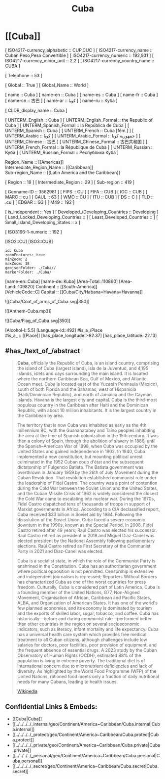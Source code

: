 ﻿---
location:
- 22.13
- -82.37
type: Country
tags:
- geo/Country
has_id_wikidata: Q241
SpocWebEntityId: 26873
isDeleted: false
confidential: public
license: "CC BY-SA 4.0"
isReadOnly: false
source: "https://datahub.io/core/country-codes"
cssclasses: Country
publish: true
title: Cuba
linkTitle: 
keywords: 
layout: 
draft: false
publishDate: 
expiryDate: 
aliases:
- Cuba
- كوبا
- 古巴
- Куба
- "the Republic of Cuba"
- "la República de Cuba"
Languages:
- es-CU
- pap
demonym:
- كوبي
- كوبية
- كوبيات
- كوبيين
- Cúbach
- كوبي
- Kubaner
- كوبية
- كوبيون
- cubana
- cubanu
- কিউবান
- cubà
- cubaner
- Kubanerin
- κουβανές
- κουβανή
- κουβανοί
- κουβανός
- Kubano
- cubana
- cubano
- cubain
- Cubain
- Cubaine
- קובני
- קובנית
- kubai
- Kubano
- cubana
- cubane
- cubani
- cubano
- cuban
- cubanar
- kubanar
- cubanez
- cubaneză
- cubanezi
- кубинцы
- кубинець
- кубинка
- кубинці
- cuban
- cubana
- cubane
- cubani
- Kubeänan
- Cuban
ISNI: 000000012174332X
MeSH_tree_code:
- Z01.107.084.900.225
- Z01.639.880.225
coordinates_of_westernmost_point: "Point(-84.951888888 21.86875)"
diplomatic_relation:
- "[[_Standards/WikiData/WD~South Africa,258]]"
- '[[_Standards/WikiData/WD~Chile,298]]'
- '[[_Standards/WikiData/WD~Peru,419]]'
- "[[_Standards/WikiData/WD~North Korea,423]]"
- "[[_Standards/WikiData/WD~European Union,458]]"
- '[[_Standards/WikiData/WD~India,668]]'
- '[[_Standards/WikiData/WD~Tuvalu,672]]'
- '[[_Standards/WikiData/WD~Vanuatu,686]]'
- "[[_Standards/WikiData/WD~Solomon Islands,685]]"
- '[[_Standards/WikiData/WD~Kiribati,710]]'
- '[[_Standards/WikiData/WD~Venezuela,717]]'
- '[[_Standards/WikiData/WD~Bolivia,750]]'
- "[[_Standards/WikiData/WD~Trinidad and Tobago,754]]"
- '[[_Standards/WikiData/WD~Grenada,769]]'
- '[[_Standards/WikiData/WD~Iran,794]]'
- '[[_Standards/WikiData/WD~Iraq,796]]'
- '[[_Standards/WikiData/WD~Israel,801]]'
- '[[_Standards/WikiData/WD~Malaysia,833]]'
- '[[_Standards/WikiData/WD~Pakistan,843]]'
- "[[_Standards/WikiData/WD~Saudi Arabia,851]]"
- "[[_Standards/WikiData/WD~Sri Lanka,854]]"
- '[[_Standards/WikiData/WD~Taiwan,865]]'
- '[[_Standards/WikiData/WD~Vietnam,881]]'
- '[[_Standards/WikiData/WD~Bangladesh,902]]'
- '[[_Standards/WikiData/WD~Angola,916]]'
- '[[_Standards/WikiData/WD~Philippines,928]]'
- "[[_Standards/WikiData/WD~Cape Verde,1011]]"
- '[[_Standards/WikiData/WD~Namibia,1030]]'
- "[[_Standards/WikiData/WD~Soviet Union,15180]]"
- '[[_Standards/WikiData/WD~Canada,16]]'
- '[[_Standards/WikiData/WD~Hungary,28]]'
- '[[_Standards/WikiData/WD~Spain,29]]'
- '[[_Standards/WikiData/WD~Greece,41]]'
- '[[_Standards/WikiData/WD~Uruguay,77]]'
- '[[_Standards/WikiData/WD~Mexico,96]]'
- "[[_Standards/WikiData/WD~United Kingdom,145]]"
- "[[_Standards/WikiData/WD~People's Republic of China,148]]"
- '[[_Standards/WikiData/WD~Brazil,155]]'
- '[[_Standards/WikiData/WD~Russia,159]]'
- '[[_Standards/WikiData/WD~Germany,183]]'
- '[[_Standards/WikiData/WD~Belarus,184]]'
- '[[_Standards/WikiData/WD~Georgia,230]]'
- '[[_Standards/WikiData/WD~Indonesia,252]]'
- "[[_Standards/WikiData/WD~Sahrawi Arab Democratic Republic,40362]]"
- "[[_Standards/WikiData/WD~Holy See,159583]]"
member_of:
- "[[_Standards/WikiData/WD~United Nations,1065]]"
- '[[_Standards/WikiData/WD~UNESCO,7809]]'
- "[[_Standards/WikiData/WD~World Health Organization,7817]]"
- "[[_Standards/WikiData/WD~World Trade Organization,7825]]"
- '[[_Standards/WikiData/WD~Interpol,8475]]'
- "[[_Standards/WikiData/WD~Bolivarian Alliance for the Americas,8874]]"
- "[[_Standards/WikiData/WD~Universal Postal Union UPU,17495]]"
- "[[_Standards/WikiData/WD~Organization of American States,123759]]"
- "[[_Standards/WikiData/WD~International Civil Defence Organisation,162656]]"
- "[[_Standards/WikiData/WD~World Meteorological Organization,170424]]"
- '[[_Standards/WikiData/WD~COMECON,191582]]'
- "[[_Standards/WikiData/WD~International Hydrographic Organization,233611]]"
- "[[_Standards/WikiData/WD~Organisation of African, Caribbean and Pacific States,294278]]"
- "[[_Standards/WikiData/WD~International Telecommunication Union,376150]]"
- "[[_Standards/WikiData/WD~Alliance of Small Island States,496967]]"
- "[[_Standards/WikiData/WD~World Customs Organization,605326]]"
- "[[_Standards/WikiData/WD~Organisation for the Prohibition of Chemical Weapons,842490]]"
- "[[_Standards/WikiData/WD~Community of Latin American and Caribbean States,1045401]]"
- "[[_Standards/WikiData/WD~Agency for the Prohibition of Nuclear Weapons in Latin America and the Caribbean,3369762]]"
lowest_point: "[[_Standards/WikiData/WD~Caribbean Sea,1247]]"
located_in_or_next_to_body_of_water:
- "[[_Standards/WikiData/WD~Caribbean Sea,1247]]"
- "[[_Standards/WikiData/WD~Gulf of Mexico,12630]]"
language_used:
- '[[_Standards/WikiData/WD~Spanish,1321]]'
- '[[_Standards/WikiData/WD~Lucumí,1768321]]'
- "[[_Standards/WikiData/WD~Cuban Sign Language,5192046]]"
official_language: '[[_Standards/WikiData/WD~Spanish,1321]]'
capital: '[[_Standards/WikiData/WD~Havana,1563]]'
located_in_time_zone:
- '[[_Standards/WikiData/WD~UTC−05_00,5390]]'
- '[[_Standards/WikiData/WD~America_Havana,63230233]]'
instance_of:
- '[[_Standards/WikiData/WD~country,6256]]'
- "[[_Standards/WikiData/WD~island country,112099]]"
- "[[_Standards/WikiData/WD~unitary state,179164]]"
- "[[_Standards/WikiData/WD~communist state,849866]]"
- "[[_Standards/WikiData/WD~sovereign state,3624078]]"
part_of:
- "[[_Standards/WikiData/WD~Latin America,12585]]"
- "[[_Standards/WikiData/WD~Hispanic America,653884]]"
- '[[_Standards/WikiData/WD~Caribbean,664609]]'
contains_the_administrative_territorial_entity:
- "[[_Standards/WikiData/WD~Havana Province,12588]]"
- "[[_Standards/WikiData/WD~Isla de la Juventud,115027]]"
- "[[_Standards/WikiData/WD~Granma Province,115046]]"
- "[[_Standards/WikiData/WD~Holguín Province,115302]]"
- "[[_Standards/WikiData/WD~Mayabeque Province,115310]]"
- "[[_Standards/WikiData/WD~Guantánamo Province,115319]]"
- "[[_Standards/WikiData/WD~Artemisa Province,115325]]"
- "[[_Standards/WikiData/WD~Las Tunas Province,115334]]"
- "[[_Standards/WikiData/WD~Villa Clara Province,115434]]"
- "[[_Standards/WikiData/WD~Matanzas Province,115438]]"
- "[[_Standards/WikiData/WD~Sancti Spíritus Province,115441]]"
- "[[_Standards/WikiData/WD~Cienfuegos Province,115444]]"
- "[[_Standards/WikiData/WD~Pinar del Río Province,115497]]"
- "[[_Standards/WikiData/WD~Camagüey Province,215147]]"
- "[[_Standards/WikiData/WD~Ciego de Ávila Province,220692]]"
- "[[_Standards/WikiData/WD~Santiago de Cuba Province,234200]]"
shares_border_with:
- "[[_Standards/WikiData/WD~United States,30]]"
- "[[_Standards/WikiData/WD~United Kingdom,145]]"
continent: "[[_Standards/WikiData/WD~North America,49]]"
unemployment_rate:
- 3
- 1.2
country: '[[_Standards/WikiData/WD~Cuba,241]]'
mains_voltage: 110
marriageable_age:
- 16
- 18
age_of_majority: 18
BTI_Status_Index:
- 3.7
- 3.77
- 3.93
- 4.02
- 4.05
- 4.13
- 4.15
- 4.36
- 4.37
life_expectancy: 78
suicide_rate: 13.9
BTI_Governance_Index:
- 2.59
- 2.91
- 3.42
- 3.58
- 3.67
- 3.93
- 3.95
- 4.12
- 4.46
top-level_Internet_domain: '[[_Standards/WikiData/WD~.cu,41006]]'
Democracy_Index: 2.84
twinned_administrative_body: "[[_Standards/WikiData/WD~Santa Fe,44244]]"
trunk_prefix: 0
Human_Development_Index: 0.764
total_fertility_rate: 1.615
UIC_numerical_country_code: 40
ISO_3166-1_numeric_code: 192
M49_code: 192
maritime_identification_digits: 323
IAB_code: 1278
birth_rate: 8.889
death_rate: 9.852
GS1_country_code: 850
licence_plate_code: C
mobile_country_code: 368
OmegaWiki_Defined_Meaning: 8011
area: 109884
number_of_out-of-school_children: 150812
ISO_3166-1_alpha-2_code: CU
FIPS_10-4_countries_and_regions_: CU
WIPO_ST_3: CU
UIC_alphabetical_country_code: CU
ISO_3166-1_alpha-3_code: CUB
IOC_country_code: CUB
ITU_letter_code: CUB
female_population:
- 5683880
- 5649497
- 5667114
- 5688414
flag_image: "http://commons.wikimedia.org/wiki/Special:FilePath/Flag%20of%20Cuba.svg"
INSEE_countries_and_foreign_territories_code: 99407
rural_population:
- 2533843
- 2556097
- 2577237
- 2590505
PM20_geo_code: E24
male_population:
- 5562694
- 5589258
- 5616818
- 5628282
Commons_gallery: Cuba
Commons_category: Cuba
flag: "[[_Standards/WikiData/WD~flag of Cuba,163008]]"
basic_form_of_government: "[[_Standards/WikiData/WD~unitary state,179164]]"
anthem: "[[_Standards/WikiData/WD~El Himno de Bayamo,237591]]"
coat_of_arms: "[[_Standards/WikiData/WD~coat of arms of Cuba,242912]]"
described_by_source:
- "[[_Standards/WikiData/WD~Catholic Encyclopedia,302556]]"
- "[[_Standards/WikiData/WD~Brockhaus and Efron Encyclopedic Dictionary,602358]]"
- "[[_Standards/WikiData/WD~Encyclopædia Britannica 11th edition,867541]]"
- "[[_Standards/WikiData/WD~The Nuttall Encyclopædia,3181656]]"
- "[[_Standards/WikiData/WD~Sytin Military Encyclopedia,4114391]]"
- "[[_Standards/WikiData/WD~Jewish Encyclopedia of Brockhaus and Efron,4173137]]"
- "[[_Standards/WikiData/WD~The New Student's Reference Work,16082057]]"
- "[[_Standards/WikiData/WD~Collier's New Encyclopedia, 1921,19047539]]"
- "[[_Standards/WikiData/WD~Small Brockhaus and Efron Encyclopedic Dictionary,19180675]]"
- "[[_Standards/WikiData/WD~Meyer’s Universum, Achter Band,131447403]]"
history_of_topic: "[[_Standards/WikiData/WD~history of Cuba,473130]]"
different_from: '[[_Standards/WikiData/WD~Cuba,586657]]'
legislative_body: "[[_Standards/WikiData/WD~National Assembly of People's Power,720753]]"
economy_of_topic: "[[_Standards/WikiData/WD~economy of Cuba,751025]]"
executive_body: "[[_Standards/WikiData/WD~Council of Ministers,834304]]"
culture: "[[_Standards/WikiData/WD~culture of Cuba,951893]]"
highest_point: "[[_Standards/WikiData/WD~Pico Turquino,1145743]]"
office_held_by_head_of_state: "[[_Standards/WikiData/WD~President of Cuba,1370482]]"
geography_of_topic: "[[_Standards/WikiData/WD~geography of Cuba,1503155]]"
head_of_state: "[[_Standards/WikiData/WD~Miguel Díaz-Canel,1932603]]"
follows: "[[_Standards/WikiData/WD~Captaincy General of Cuba,2039931]]"
demographics_of_topic: "[[_Standards/WikiData/WD~demographics of Cuba,2477946]]"
central_bank: "[[_Standards/WikiData/WD~Central Bank of Cuba,2607787]]"
emergency_phone_number:
- '[[_Standards/WikiData/WD~106,4546664]]'
- '[[_Standards/WikiData/WD~104,25648855]]'
- '[[_Standards/WikiData/WD~105,25648856]]'
office_held_by_head_of_government: "[[_Standards/WikiData/WD~Prime Minister of Cuba,6502015]]"
Wikimedia_outline: "[[_Standards/WikiData/WD~outline of Cuba,7112242]]"
highest_judicial_authority: "[[_Standards/WikiData/WD~Supreme Court of Cuba,7644899]]"
topic_s_main_Wikimedia_portal: '[[_Standards/WikiData/WD~Portal_Cuba,11313604]]'
driving_side: '[[_Standards/WikiData/WD~right,14565199]]'
replaces: "[[_Standards/WikiData/WD~Republic of Cuba,14905932]]"
maintained_by_WikiProject: "[[_Standards/WikiData/WD~WikiProject Cuba,15518377]]"
electrical_plug_type:
- "[[_Standards/WikiData/WD~NEMA 1-15,24288454]]"
- "[[_Standards/WikiData/WD~NEMA 5-15,24288456]]"
permanent_duplicated_item:
- '[[_Standards/WikiData/WD~Q27103638,27103638]]'
- '[[_Standards/WikiData/WD~Q111397859,111397859]]'
has_characteristic: "[[_Standards/WikiData/WD~not-free country,47185282]]"
head_of_government: "[[_Standards/WikiData/WD~Manuel Marrero Cruz,79358625]]"
inception: "1898-12-10T00:00:00Z"
coordinates_of_southernmost_point: "Point(-77.675361111 19.825888888)"
Baidu_Tieba_name: 古巴
location_map: "http://commons.wikimedia.org/wiki/Special:FilePath/Cuba%20%28location%20map%29.svg"
motto_text:
- "Родина или смърт, ние ще победим!"
- "Fe Orchfygwn Angau neu Famwlad"
- "Autentica Cuba"
- "Homeland or Death, we shall overcome!"
- "¡Patria o Muerte, Venceremos!"
official_name:
- "Republic of Cuba"
- "República de Cuba"
- "la République de Cuba"
native_label: "República de Cuba"
short_name: "\U0001F1E8\U0001F1FA"
coordinate_location: "Point(-79.5 22.0)"
coordinates_of_easternmost_point: "Point(-74.13225 20.211388888)"
hashtag: Cuba
urban_population:
- 8678348
- 8700275
- 8723461
- 8726192
population: 10985974
coat_of_arms_image: "http://commons.wikimedia.org/wiki/Special:FilePath/Coat%20of%20arms%20of%20Cuba.svg"
coordinates_of_northernmost_point: "Point(-80.9 23.28)"
geoshape: "http://commons.wikimedia.org/data/main/Data:Cuba.map"
locator_map_image: "http://commons.wikimedia.org/wiki/Special:FilePath/Cuba%20%28orthographic%20projection%29.svg"
pronunciation_audio:
- "http://commons.wikimedia.org/wiki/Special:FilePath/Lb-Kuba.ogg"
- "http://commons.wikimedia.org/wiki/Special:FilePath/LL-Q33810%20%28ori%29-Psubhashish-%E0%AC%95%E0%AD%8D%E0%AD%9F%E0%AD%81%E0%AC%AC%E0%AC%BE.wav"
- "http://commons.wikimedia.org/wiki/Special:FilePath/LL-Q7913%20%28ron%29-KlaudiuMihaila-Cuba.wav"
spoken_text_audio: "http://commons.wikimedia.org/wiki/Special:FilePath/Nl-Cuba%20%28land%29-article.ogg"
image: "http://commons.wikimedia.org/wiki/Special:FilePath/Santa%20Clara%20%28Cuba%29.jpg"
page_banner: "http://commons.wikimedia.org/wiki/Special:FilePath/Santa%20Clara%20%28Cuba%29%29%20banner%20Monument%20to%20Che%20Guevara.jpg"
official_website: "http://www.cuba.cu"
country_calling_code: +53
U_S_National_Archives_Identifier: 10044686
Dewey_Decimal_Classification: 2--7291
Unicode_character: "\U0001F1E8\U0001F1FA"
CIVICUS_Monitor_country_entry: cuba
subreddit: cuba
GitHub_topic: cuba
Colon_Classification: SG--7927
Krugosvet_article: strany-mira/kuba
---

# [[Cuba]] 

[	ISO4217-currency_alphabetic	 :: CUP,CUC ] 
[	ISO4217-currency_name	 :: Cuban Peso,Peso Convertible ] 
[	ISO4217-currency_numeric	 :: 192,931 ] 
[	ISO4217-currency_minor_unit	 :: 2,2 ] 
[	ISO4217-currency_country_name	 :: CUBA ] 

[	Telephone	 :: 53 ] 

[	Global	 :: True ] 
[	Global_Name	 :: World ] 

[	name	 :: Cuba ] 
[	name-en	 :: Cuba ] 
[	name-es	 :: Cuba ] 
[	name-fr	 :: Cuba ] 
[	name-cn	 :: 古巴 ] 
[	name-ar	 :: كوبا ] 
[	name-ru	 :: Куба ] 

[	CLDR_display_name	 :: Cuba ] 

[	UNTERM_English	 :: Cuba ] 
[	UNTERM_English_Formal	 :: the Republic of Cuba ] 
[	UNTERM_Spanish_Formal	 :: la República de Cuba ] 
[	UNTERM_Spanish	 :: Cuba ] 
[	UNTERM_French	 :: Cuba [fém.] ] 
[	UNTERM_Arabic	 :: كوبا ] 
[	UNTERM_Arabic_Formal	 :: جمهورية كوبا ] 
[	UNTERM_Chinese	 :: 古巴 ] 
[	UNTERM_Chinese_Formal	 :: 古巴共和国 ] 
[	UNTERM_French_Formal	 :: la République de Cuba ] 
[	UNTERM_Russian	 :: Куба ] 
[	UNTERM_Russian_Formal	 :: Республика Куба ] 

Region_Name ::  [[Americas]]  
Intermediate_Region_Name ::  [[Caribbean]]  
Sub-region_Name ::  [[Latin America and the Caribbean]] 

[	Region	 :: 19 ] 
[	Intermediate_Region	 :: 29 ] 
[	Sub-region	 :: 419 ] 

[	Geoname-ID	 :: 3562981 ] 
[	FIPS	 :: CU ] 
[	FIFA	 :: CUB ] 
[	IOC	 :: CUB ] 
[	MARC	 :: cu ] 
[	GAUL	 :: 63 ] 
[	WMO	 :: CU ] 
[	ITU	 :: CUB ] 
[	DS	 :: C ] 
[	TLD	 :: .cu ] 
[	EDGAR	 :: G3 ] 
[	M49	 :: 192 ] 

[	is_independent	 :: Yes ] 
[	Developed_/Developing_Countries	 :: Developing ] 
[	Land_Locked_Developing_Countries	 ::  ] 
[	Least_Developed_Countries	 ::  ] 
[	Small_Island_Developing_States	 :: x ] 

[	ISO3166-1-numeric	 :: 192 ] 



[ISO2::CU] 
[ISO3::CUB] 

```leaflet
id: Cuba
zoomFeatures: true 
minZoom: 2 
maxZoom: 18
geojsonFolder: ./Cuba//
markerFolder: ./Cuba/
```

[name-en::Cuba] 
[name-de::Kuba] 
[Area-Total::110860] 
[Area-Land::109820] 
Continent :: [[South-America]]  
[VehicleCode::C] 
Capital :: [[Cuba/City/Habana=Havana=Havanna]]  

![[Cuba/Coat_of_arms_of_Cuba.svg|350]] 

![[Anthem-Cuba.mp3]] 

![[Cuba/Flag_of_Cuba.svg|350]] 

[Alcohol-l::5.5] 
[Language-Id::492] 
#is_a_/Place  
#is_a_ :: [[Place]] 
[has_place_longitude::-82.37] 
[has_place_latitude::22.13] 


## #has_/text_of_/abstract 

> **Cuba**, officially the Republic of Cuba, is an island country, comprising the island of Cuba (largest island), Isla de la Juventud, and 4,195 islands, islets and cays surrounding the main island. It is located where the northern Caribbean Sea, Gulf of Mexico, and Atlantic Ocean meet. Cuba is located east of the Yucatán Peninsula (Mexico), south of both Florida and the Bahamas, west of Hispaniola (Haiti/Dominican Republic), and north of Jamaica and the Cayman Islands. Havana is the largest city and capital. Cuba is the third-most populous country in the Caribbean after Haiti and the Dominican Republic, with about 10 million inhabitants. It is the largest country in the Caribbean by area.
>
> The territory that is now Cuba was inhabited as early as the 4th millennium BC, with the Guanahatabey and Taíno peoples inhabiting the area at the time of Spanish colonization in the 15th century. It was then a colony of Spain, through the abolition of slavery in 1886, until the Spanish–American War of 1898, when Cuba was occupied by the United States and gained independence in 1902. In 1940, Cuba implemented a new constitution, but mounting political unrest culminated in the 1952 Cuban coup d'état and the subsequent dictatorship of Fulgencio Batista. The Batista government was overthrown in January 1959 by the 26th of July Movement during the Cuban Revolution. That revolution established communist rule under the leadership of Fidel Castro. The country was a point of contention during the Cold War between the Soviet Union and the United States, and the Cuban Missile Crisis of 1962 is widely considered the closest the Cold War came to escalating into nuclear war. During the 1970s, Fidel Castro dispatched tens of thousands of troops in support of Marxist governments in Africa. According to a CIA declassified report, Cuba received $33 billion in Soviet aid by 1984. Following the dissolution of the Soviet Union, Cuba faced a severe economic downturn in the 1990s, known as the Special Period. In 2008, Fidel Castro retired after 49 years; Raúl Castro was elected his successor. Raúl Castro retired as president in 2018 and Miguel Díaz-Canel was elected president by the National Assembly following parliamentary elections. Raúl Castro retired as First Secretary of the Communist Party in 2021 and Díaz-Canel was elected.
>
> Cuba is a socialist state, in which the role of the Communist Party is enshrined in the Constitution. Cuba has an authoritarian government where political opposition is not permitted. Censorship is extensive and independent journalism is repressed; Reporters Without Borders has characterized Cuba as one of the worst countries for press freedom. Culturally, Cuba is considered part of Latin America. Cuba is a founding member of the United Nations, G77, Non-Aligned Movement, Organisation of African, Caribbean and Pacific States, ALBA, and Organization of American States. It has one of the world's few planned economies, and its economy is dominated by tourism and the exports of skilled labor, sugar, tobacco, and coffee. Cuba has historically—before and during communist rule—performed better than other countries in the region on several socioeconomic indicators, such as literacy, infant mortality and life expectancy. Cuba has a universal health care system which provides free medical treatment to all Cuban citizens, although challenges include low salaries for doctors, poor facilities, poor provision of equipment, and the frequent absence of essential drugs. A 2023 study by the Cuban Observatory of Human Rights (OCDH), estimated 88% of the population is living in extreme poverty. The traditional diet is of international concern due to micronutrient deficiencies and lack of diversity. As highlighted by the World Food Programme (WFP) of the United Nations, rationed food meets only a fraction of daily nutritional needs for many Cubans, leading to health issues.
>
> [Wikipedia](https://en.wikipedia.org/wiki/Cuba) 



## Confidential Links & Embeds: 
- [[Cuba|Cuba]] 
- [[../../../../_internal/geo/Continent/America~Caribbean/Cuba.internal|Cuba.internal]] 
- [[../../../../_protect/geo/Continent/America~Caribbean/Cuba.protect|Cuba.protect]] 
- [[../../../../_private/geo/Continent/America~Caribbean/Cuba.private|Cuba.private]] 
- [[../../../../_personal/geo/Continent/America~Caribbean/Cuba.personal|Cuba.personal]] 
- [[../../../../_secret/geo/Continent/America~Caribbean/Cuba.secret|Cuba.secret]] 
